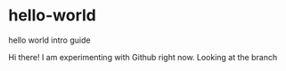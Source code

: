# hello-world
hello world
intro guide

Hi there! I am experimenting with Github right now. Looking at the branch
